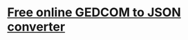 # [Free online GEDCOM to JSON converter](https://htmlpreview.github.io/?https://github.com/Oleg-Imanilov/gedcom/blob/main/index.html)
